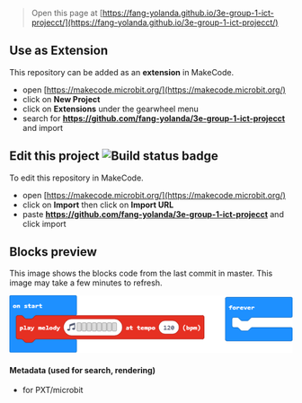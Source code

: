 
> Open this page at [https://fang-yolanda.github.io/3e-group-1-ict-projecct/](https://fang-yolanda.github.io/3e-group-1-ict-projecct/)

## Use as Extension

This repository can be added as an **extension** in MakeCode.

* open [https://makecode.microbit.org/](https://makecode.microbit.org/)
* click on **New Project**
* click on **Extensions** under the gearwheel menu
* search for **https://github.com/fang-yolanda/3e-group-1-ict-projecct** and import

## Edit this project ![Build status badge](https://github.com/fang-yolanda/3e-group-1-ict-projecct/workflows/MakeCode/badge.svg)

To edit this repository in MakeCode.

* open [https://makecode.microbit.org/](https://makecode.microbit.org/)
* click on **Import** then click on **Import URL**
* paste **https://github.com/fang-yolanda/3e-group-1-ict-projecct** and click import

## Blocks preview

This image shows the blocks code from the last commit in master.
This image may take a few minutes to refresh.

![A rendered view of the blocks](https://github.com/fang-yolanda/3e-group-1-ict-projecct/raw/master/.github/makecode/blocks.png)

#### Metadata (used for search, rendering)

* for PXT/microbit
<script src="https://makecode.com/gh-pages-embed.js"></script><script>makeCodeRender("{{ site.makecode.home_url }}", "{{ site.github.owner_name }}/{{ site.github.repository_name }}");</script>
